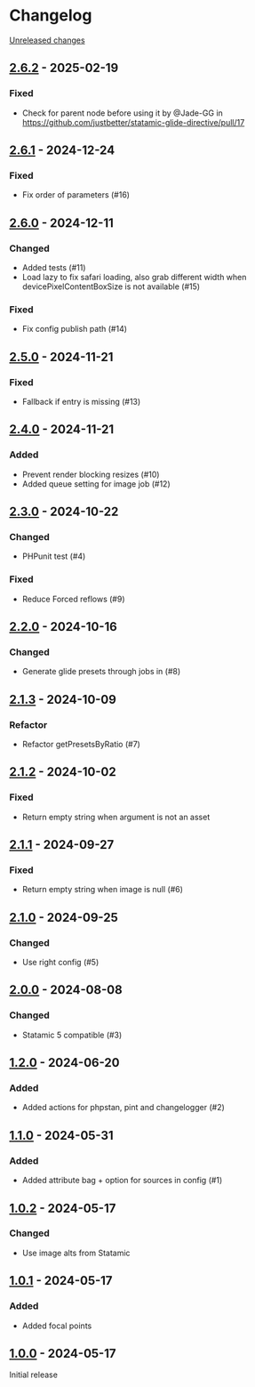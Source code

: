 # Changelog 

[Unreleased changes](https://github.com/justbetter/statamic-glide-directive/compare/2.6.2...2.6.2)
## [2.6.2](https://github.com/justbetter/statamic-glide-directive/releases/tag/2.6.2) - 2025-02-19

### Fixed
- Check for parent node before using it by @Jade-GG in https://github.com/justbetter/statamic-glide-directive/pull/17

## [2.6.1](https://github.com/justbetter/statamic-glide-directive/releases/tag/2.6.1) - 2024-12-24

### Fixed
- Fix order of parameters (#16)

## [2.6.0](https://github.com/justbetter/statamic-glide-directive/releases/tag/2.6.0) - 2024-12-11

### Changed
- Added tests (#11)
- Load lazy to fix safari loading, also grab different width when devicePixelContentBoxSize is not available (#15)

### Fixed
- Fix config publish path (#14)

## [2.5.0](https://github.com/justbetter/statamic-glide-directive/releases/tag/2.5.0) - 2024-11-21

### Fixed
* Fallback if entry is missing (#13) 

## [2.4.0](https://github.com/justbetter/statamic-glide-directive/releases/tag/2.4.0) - 2024-11-21

### Added
* Prevent render blocking resizes (#10)
* Added queue setting for image job (#12)


## [2.3.0](https://github.com/justbetter/statamic-glide-directive/releases/tag/2.3.0) - 2024-10-22

### Changed
* PHPunit test (#4)

### Fixed
* Reduce Forced reflows (#9)

## [2.2.0](https://github.com/justbetter/statamic-glide-directive/releases/tag/2.2.0) - 2024-10-16

### Changed
* Generate glide presets through jobs in (#8) 

## [2.1.3](https://github.com/justbetter/statamic-glide-directive/releases/tag/2.1.3) - 2024-10-09

### Refactor
- Refactor getPresetsByRatio (#7)

## [2.1.2](https://github.com/justbetter/statamic-glide-directive/releases/tag/2.1.2) - 2024-10-02

### Fixed
- Return empty string when argument is not an asset  

## [2.1.1](https://github.com/justbetter/statamic-glide-directive/releases/tag/2.1.1) - 2024-09-27

### Fixed
- Return empty string when image is null (#6)

## [2.1.0](https://github.com/justbetter/statamic-glide-directive/releases/tag/2.1.0) - 2024-09-25

### Changed

- Use right config (#5)

## [2.0.0](https://github.com/justbetter/statamic-glide-directive/releases/tag/2.0.0) - 2024-08-08

### Changed
- Statamic 5 compatible (#3)

## [1.2.0](https://github.com/justbetter/statamic-glide-directive/releases/tag/1.2.0) - 2024-06-20

### Added
- Added actions for phpstan, pint and changelogger (#2)


## [1.1.0](https://github.com/justbetter/statamic-glide-directive/releases/tag/1.1.0) - 2024-05-31

### Added
- Added attribute bag + option for sources in config (#1)

## [1.0.2](https://github.com/justbetter/statamic-glide-directive/releases/tag/1.0.2) - 2024-05-17

### Changed
- Use image alts from Statamic

## [1.0.1](https://github.com/justbetter/statamic-glide-directive/releases/tag/1.0.1) - 2024-05-17

### Added
- Added focal points

## [1.0.0](https://github.com/justbetter/statamic-glide-directive/releases/tag/1.0.0) - 2024-05-17

Initial release

